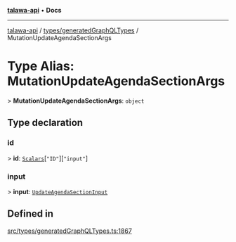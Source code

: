 [**talawa-api**](../../../README.md) • **Docs**

***

[talawa-api](../../../modules.md) / [types/generatedGraphQLTypes](../README.md) / MutationUpdateAgendaSectionArgs

# Type Alias: MutationUpdateAgendaSectionArgs

\> **MutationUpdateAgendaSectionArgs**: `object`

## Type declaration

### id

\> **id**: [`Scalars`](Scalars.md)\[`"ID"`\]\[`"input"`\]

### input

\> **input**: [`UpdateAgendaSectionInput`](UpdateAgendaSectionInput.md)

## Defined in

[src/types/generatedGraphQLTypes.ts:1867](https://github.com/PalisadoesFoundation/talawa-api/blob/a6e7ac91b581c9109559657faf0f934f3eb41fe7/src/types/generatedGraphQLTypes.ts#L1867)
